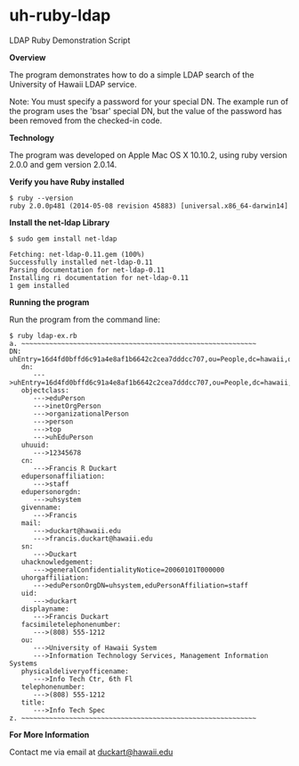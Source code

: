 uh-ruby-ldap
===========

LDAP Ruby Demonstration Script

**Overview**

The program demonstrates how to do a simple LDAP search
of the University of Hawaii LDAP service.

Note: You must specify a password for your special DN.
The example run of the program uses the 'bsar' special DN,
but the value of the password has been removed from the
checked-in code.

**Technology**

The program was developed on Apple Mac OS X 10.10.2,
using ruby version 2.0.0 and gem version 2.0.14.

**Verify you have Ruby installed**

	$ ruby --version
	ruby 2.0.0p481 (2014-05-08 revision 45883) [universal.x86_64-darwin14]

**Install the net-ldap Library**

	$ sudo gem install net-ldap

	Fetching: net-ldap-0.11.gem (100%)
	Successfully installed net-ldap-0.11
	Parsing documentation for net-ldap-0.11
	Installing ri documentation for net-ldap-0.11
	1 gem installed

**Running the program**

Run the program from the command line:

    $ ruby ldap-ex.rb
    a. ~~~~~~~~~~~~~~~~~~~~~~~~~~~~~~~~~~~~~~~~~~~~~~~~~~~~~~~~~~~
    DN: uhEntry=16d4fd0bffd6c91a4e8af1b6642c2cea7dddcc707,ou=People,dc=hawaii,dc=edu
       dn:
          --->uhEntry=16d4fd0bffd6c91a4e8af1b6642c2cea7dddcc707,ou=People,dc=hawaii,dc=edu
       objectclass:
          --->eduPerson
          --->inetOrgPerson
          --->organizationalPerson
          --->person
          --->top
          --->uhEduPerson
       uhuuid:
          --->12345678
       cn:
          --->Francis R Duckart
       edupersonaffiliation:
          --->staff
       edupersonorgdn:
          --->uhsystem
       givenname:
          --->Francis
       mail:
          --->duckart@hawaii.edu
          --->francis.duckart@hawaii.edu
       sn:
          --->Duckart
       uhacknowledgement:
          --->generalConfidentialityNotice=20060101T000000
       uhorgaffiliation:
          --->eduPersonOrgDN=uhsystem,eduPersonAffiliation=staff
       uid:
          --->duckart
       displayname:
          --->Francis Duckart
       facsimiletelephonenumber:
          --->(808) 555-1212
       ou:
          --->University of Hawaii System
          --->Information Technology Services, Management Information Systems
       physicaldeliveryofficename:
          --->Info Tech Ctr, 6th Fl
       telephonenumber:
          --->(808) 555-1212
       title:
          --->Info Tech Spec
    z. ~~~~~~~~~~~~~~~~~~~~~~~~~~~~~~~~~~~~~~~~~~~~~~~~~~~~~~~~~~~

**For More Information**

Contact me via email at duckart@hawaii.edu

